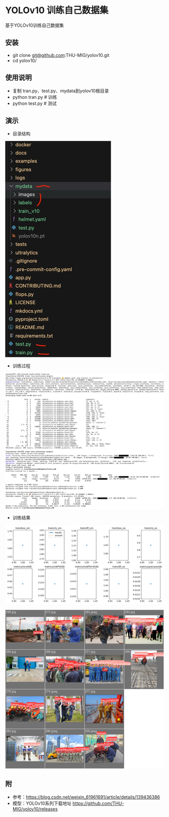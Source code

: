 # YOLOv10 训练自己数据集

基于YOLOv10训练自己数据集

## 安装

- git clone git@github.com:THU-MIG/yolov10.git
- cd yolov10/

## 使用说明

- 复制 tran.py、test.py、mydata到yolov10根目录
- python tran.py # 训练
- python test.py # 测试

## 演示

- 目录结构
  
![YOLO人物检测](https://github.com/rhfu/YOLOv10/blob/main/mydata/tmp/1.jpg)

- 训练过程

![YOLO人物检测](https://github.com/rhfu/YOLOv10/blob/main/mydata/tmp/2.jpg)

- 训练结果

![YOLO人物检测](https://github.com/rhfu/YOLOv10/blob/main/mydata/train_v10/results.png)

![YOLO人物检测](https://github.com/rhfu/YOLOv10/blob/main/mydata/train_v10/val_batch1_labels.jpg)

## 附

- 参考：https://blog.csdn.net/weixin_61961691/article/details/139436386
- 模型：YOLOv10系列下载地址 https://github.com/THU-MIG/yolov10/releases
